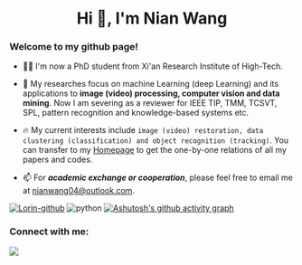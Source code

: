 <h1 align="center">Hi 👋, I'm Nian Wang</h1>
<h3 align="left">Welcome to my github page!</h3>

- 👨‍🎓 I'm now a PhD student from Xi'an  Research Institute of High-Tech.

- 📖 My researches focus on  machine Learning (deep Learning) and its applications to **image (video) processing, computer vision and data mining**. Now I am severing as a reviewer for IEEE TIP, TMM, TCSVT, SPL, pattern recognition and knowledge-based systems etc.

- 🔥 My current interests include  `image (video) restoration, data clustering (classification) and object recognition (tracking)`. You can transfer to my [Homepage](https://nianwang-hjjgcdx.github.io/) to  get the one-by-one relations of all my papers and codes.

- 📫 For ***academic exchange or cooperation***, please feel free to email me at nianwang04@outlook.com.

[![Lorin-github](https://github-readme-stats.vercel.app/api?username=NianWang-HJJGCDX)](https://github.com/anuraghazra/github-readme-stats&theme=radical) 
![python](https://github-readme-stats.vercel.app/api/top-langs/?username=xyl-507&layout=compact&hide_border=true&langs_count=10)
[![Ashutosh's github activity graph](https://github-readme-activity-graph.vercel.app/graph?username=xyl-507&theme=github-compact)](https://github.com/xyl-507/github-readme-activity-graph)

<!--- 注释符号
[![GitHub Streak](https://streak-stats.demolab.com?user=xyl-507)](https://git.io/streak-stats)
-->

<h3 align="left">Connect with me:</h3>
<p align="left">
</p>



![](https://komarev.com/ghpvc/?username=xyl-507&abbreviated=true)
